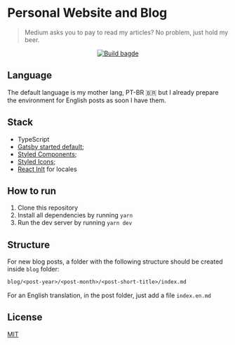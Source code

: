 # Personal Website and Blog

> Medium asks you to pay to read my articles? No problem, just hold my beer.

<p align="center">
  <a href="https://github.com/sub-tv/sub-tv-cli/actions" title="Github Actions">
    <img src="https://github.com/raulfdm/raulmelo.dev/workflows/Node.js%20CI/badge.svg" alt="Build bagde">
  </a>
</p>

## Language

The default language is my mother lang, PT-BR 🇧🇷 but I already prepare the environment for English posts as soon I have them.

## Stack

- TypeScript
- [Gatsby started default](https://github.com/gatsbyjs/gatsby-starter-default);
- [Styled Components](https://styled-components.com/);
- [Styled Icons](styled-icons.js.org/);
- [React Inlt](https://github.com/formatjs/react-intl) for locales

## How to run

1. Clone this repository
1. Install all dependencies by running `yarn`
1. Run the dev server by running `yarn dev`

## Structure

For new blog posts, a folder with the following structure should be created inside `blog` folder:

```txt
blog/<post-year>/<post-month>/<post-short-title>/index.md
```

For an English translation, in the post folder, just add a file `index.en.md`

## License

[MIT](/LICENSE)
